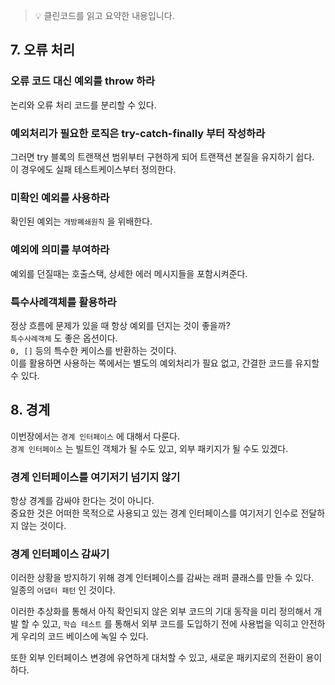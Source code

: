 > 💡 클린코드를 읽고 요약한 내용입니다.

## 7. 오류 처리

### 오류 코드 대신 예외를 throw 하라

논리와 오류 처리 코드를 분리할 수 있다.

### 예외처리가 필요한 로직은 try-catch-finally 부터 작성하라

그러면 try 블록의 트랜잭션 범위부터 구현하게 되어 트랜잭션 본질을 유지하기 쉽다.  
이 경우에도 실패 테스트케이스부터 정의한다.

### 미확인 예외를 사용하라
확인된 예외는 `개방폐쇄원칙` 을 위배한다.  

### 예외에 의미를 부여하라
예외를 던질때는 호출스택, 상세한 에러 메시지들을 포함시켜준다.  

### 특수사례객체를 활용하라
정상 흐름에 문제가 있을 때 항상 예외를 던지는 것이 좋을까?  
`특수사례객체` 도 좋은 옵션이다.  
`0, []` 등의 특수한 케이스를 반환하는 것이다.  
이를 활용하면 사용하는 쪽에서는 별도의 예외처리가 필요 없고, 간결한 코드를 유지할 수 있다.  


## 8. 경계

이번장에서는 `경계 인터페이스` 에 대해서 다룬다.  
`경계 인터페이스` 는 빌트인 객체가 될 수도 있고, 외부 패키지가 될 수도 있겠다.  

### 경계 인터페이스를 여기저기 넘기지 않기

항상 경계를 감싸야 한다는 것이 아니다.  
중요한 것은 어떠한 목적으로 사용되고 있는 경계 인터페이스를 여기저기 인수로 전달하지 않는 것이다.  

### 경계 인터페이스 감싸기

이러한 상황을 방지하기 위해 경계 인터페이스를 감싸는 래퍼 클래스를 만들 수 있다.  
일종의 `어댑터 패턴` 인 것이다.  

이러한 추상화를 통해서 아직 확인되지 않은 외부 코드의 기대 동작을 미리 정의해서 개발 할 수 있고, `학습 테스트` 를 통해서 외부 코드를 도입하기 전에 사용법을 익히고 안전하게 우리의 코드 베이스에 녹일 수 있다.  

또한 외부 인터페이스 변경에 유연하게 대처할 수 있고, 새로운 패키지로의 전환이 용이하다.  
